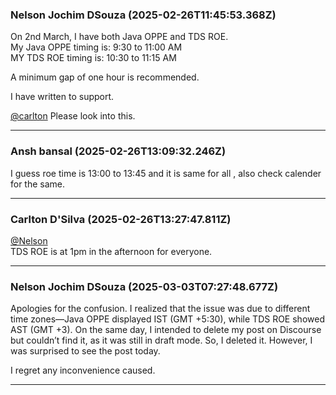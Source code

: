 ### Nelson Jochim DSouza (2025-02-26T11:45:53.368Z)

On 2nd March, I have both Java OPPE and TDS ROE.  
My Java OPPE timing is: 9:30 to 11:00 AM  
MY TDS ROE timing is: 10:30 to 11:15 AM

A minimum gap of one hour is recommended.

I have written to support.

[@carlton](/u/carlton) Please look into this.


---
### Ansh bansal (2025-02-26T13:09:32.246Z)

I guess roe time is 13:00 to 13:45 and it is same for all , also check
calender for the same.


---
### Carlton D'Silva (2025-02-26T13:27:47.811Z)

[@Nelson](/u/nelson)  
TDS ROE is at 1pm in the afternoon for everyone.


---
### Nelson Jochim DSouza (2025-03-03T07:27:48.677Z)

Apologies for the confusion. I realized that the issue was due to different
time zones—Java OPPE displayed IST (GMT +5:30), while TDS ROE showed AST (GMT
+3). On the same day, I intended to delete my post on Discourse but couldn’t
find it, as it was still in draft mode. So, I deleted it. However, I was
surprised to see the post today.

I regret any inconvenience caused.


---
